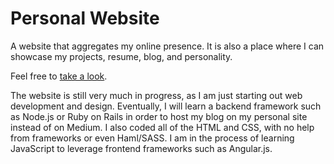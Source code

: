 Personal Website
====================
A website that aggregates my online presence. It is also a place where I can showcase my projects, resume, blog, and personality.

Feel free to [take a look](http://jayantsani.com).

The website is still very much in progress, as I am just starting out web development and design. Eventually, I will learn a backend framework such as Node.js or Ruby on Rails in order to host my blog on my personal site instead of on Medium. I also coded all of the HTML and CSS, with no help from frameworks or even Haml/SASS. I am in the process of learning JavaScript to leverage frontend frameworks such as Angular.js.